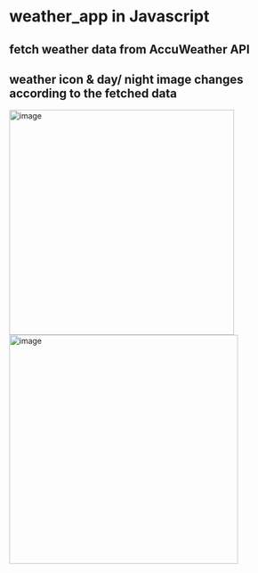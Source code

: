 # weather_app in Javascript
## fetch weather data from AccuWeather API
## weather icon & day/ night image changes according to the fetched data
<img width="404" alt="image" src="https://user-images.githubusercontent.com/97594629/172044213-aa145e86-ae67-451e-9d61-1a3172f817ec.png">
<img width="411" alt="image" src="https://user-images.githubusercontent.com/97594629/172044262-15a96f52-7e86-4f62-a885-df5fb37ea0c6.png">

